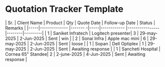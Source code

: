 # Quotation Tracker Template

| Sr. | Client Name        | Product           | Qty | Quote Date  | Follow-up Date | Status | Remarks |
|-----|--------------      |-------           -|-----|------------ |----------------|--------|---------|
| 1   | Saniket Infratech  | Logitech presenter| 3   | 29-may-2025 | 2-Jun-2025     | Sent   | win     |
| 2   | Sonai Infra        | Apple mac mini    | 6   | 29-may-2025 | 2-Jun-2025     | Sent   | loose |
| 1   | Sopan              | Dell Optiplex     | 1   | 29-may-2025 | 2-Jun-2025     | Sent   | Awaiting response |
| 1   | Sancheti Hospital  | Cornea 65" Standee| 2   | 2-june-2025 | 4-Jun-2025     | Sent   | Awaiting response |
